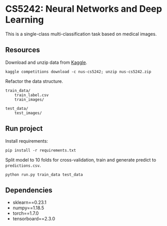 # CS5242: Neural Networks and Deep Learning
This is a single-class multi-classification task based on medical images.


## Resources
Download and unzip data from [Kaggle](https://www.kaggle.com/c/nus-cs5242/data).

```
kaggle competitions download -c nus-cs5242; unzip nus-cs5242.zip
```

Refactor the data structure.

```
train_data/
    train_label.csv
    train_images/

test_data/
    test_images/
```

## Run project
Install requirements:

```
pip install -r requirements.txt
```

Split model to 10 folds for cross-validation, train and generate predict to `predictions.csv`.

```
python run.py train_data test_data
```

## Dependencies
* sklearn==0.23.1
* numpy==1.18.5
* torch==1.7.0
* tensorboard==2.3.0
